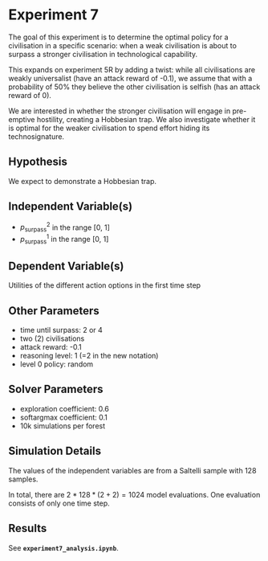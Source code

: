 # Experiment 7

The goal of this experiment is to determine the optimal policy for a civilisation in a specific scenario: when a weak civilisation is about to surpass a stronger civilisation in technological capability.

This expands on experiment 5R by adding a twist: while all civilisations are weakly universalist (have an attack reward of -0.1), we assume that with a probability of 50% they believe the other civilisation is selfish (has an attack reward of 0).

We are interested in whether the stronger civilisation will engage in pre-emptive hostility, creating a Hobbesian trap. We also investigate whether it is optimal for the weaker civilisation to spend effort hiding its technosignature.

## Hypothesis

We expect to demonstrate a Hobbesian trap.

## Independent Variable(s)

- $p_\text{surpass}^2$ in the range [0, 1]
- $p_\text{surpass}^1$ in the range [0, 1]

## Dependent Variable(s)

Utilities of the different action options in the first time step

## Other Parameters

- time until surpass: 2 or 4
- two (2) civilisations
- attack reward: -0.1
- reasoning level: 1 (=2 in the new notation)
- level 0 policy: random

## Solver Parameters

- exploration coefficient: 0.6
- softargmax coefficient: 0.1
- 10k simulations per forest

## Simulation Details

The values of the independent variables are from a Saltelli sample with 128 samples.

In total, there are $2 * 128 * (2 + 2) = 1024$ model evaluations. One evaluation consists of only one time step.

## Results

See **`experiment7_analysis.ipynb`**.
